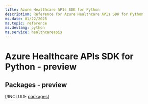 ```yaml
---
title: Azure Healthcare APIs SDK for Python
description: Reference for Azure Healthcare APIs SDK for Python
ms.date: 01/22/2025
ms.topic: reference
ms.devlang: python
ms.service: healthcareapis
---
```

# Azure Healthcare APIs SDK for Python - preview
## Packages - preview
[!INCLUDE [packages](healthcare-apis-index.md)]
